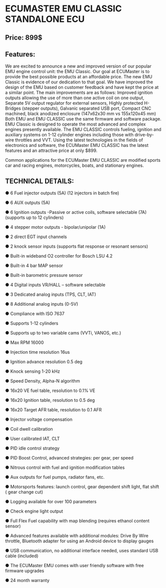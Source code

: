 # ECUMASTER EMU CLASSIC STANDALONE ECU
## Price: 899$
## Features: 
We are excited to announce a new and improved version of our popular EMU engine control unit: the EMU Classic. Our goal at ECUMaster is to provide the best possible products at an affordable price. The new EMU Classic is evidence of our dedication to that goal. We have improved the design of the EMU based on customer feedback and have kept the price at a similar point. The main improvements are as follows: Improved ignition outputs allowing the use of more than one active coil on one output, Separate 5V output regulator for external sensors, Highly protected H-Bridges (stepper outputs), Galvanic separated USB port, Compact CNC machined, black anodized enclosure (147x62x30 mm vs 155x120x45 mm) Both EMU and EMU CLASSIC use the same firmware and software package. EMU Classic is designed to operate the most advanced and complex engines presently available. The EMU CLASSIC controls fueling, ignition and auxiliary systems on 1-12 cylinder engines including those with drive-by-wire throttles and VVT. Using the latest technologies in the fields of electronics and software, the ECUMaster EMU CLASSIC has the latest features and an attractive price at only $899.

Common applications for the ECUMaster EMU CLASSIC are modified sports car and racing engines, motorcycles, boats, and stationary engines.
## TECHNICAL DETAILS:

● 6 Fuel injector outputs (5A) (12 injectors in batch fire)

● 6 AUX outputs (5A)

● 6 Ignition outputs -Passive or active coils, software selectable (7A) (supports up to 12 cylinders)

● 4 stepper motor outputs - bipolar/unipolar (1A)

● 2 direct EGT input channels

● 2 knock sensor inputs (supports flat response or resonant sensors)

● Built-in wideband O2 controller for Bosch LSU 4.2

● Built-in 4 bar MAP sensor

● Built-in barometric pressure sensor

● 4 Digital inputs VR/HALL – software selectable

● 3 Dedicated analog inputs (TPS, CLT, IAT)

● 8 Additional analog inputs (0-5V)

● Compliance with ISO 7637

● Supports 1-12 cylinders

● Supports up to two variable cams (VVTi, VANOS, etc.)

● Max RPM 16000

● Injection time resolution 16us

● Ignition advance resolution 0.5 deg

● Knock sensing 1-20 kHz

● Speed Density, Alpha-N algorithm

● 16x20 VE fuel table, resolution to 0.1% VE

● 16x20 Ignition table, resolution to 0.5 deg

● 16x20 Target AFR table, resolution to 0.1 AFR

● Injector voltage compensation

● Coil dwell calibration

● User calibrated IAT, CLT

● PID idle control strategy

● PID Boost Control, advanced strategies: per gear, per speed

● Nitrous control with fuel and ignition modification tables

● Aux outputs for fuel pumps, radiator fans, etc.

● Motorsports features: launch control, gear dependent shift light,  flat shift ( gear change cut)

● Logging available for over 100 parameters

● Check engine light output

● Full Flex Fuel capability with map blending (requires ethanol content sensor)

● Advanced features available with additional modules: Drive By Wire throttle, Bluetooth adapter for using an Android device to display gauges

● USB communication, no additional interface needed, uses standard USB cable (included)

● The ECUMaster EMU comes with user friendly software with free firmware upgrades

● 24 month warranty
